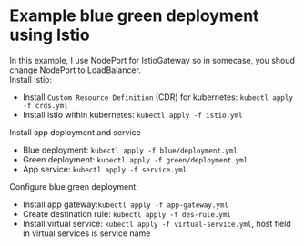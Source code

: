 # Example blue green deployment using Istio
In this example, I use NodePort for IstioGateway so in somecase, you shoud change NodePort to LoadBalancer.<br>
Install Istio:
* Install `Custom Resource Definition` (CDR) for kubernetes: `kubectl apply -f crds.yml`
* Install istio within kubernetes: `kubectl apply -f istio.yml`

Install app deployment and service
* Blue deployment: `kubectl apply -f blue/deployment.yml`
* Green deployment: `kubectl apply -f green/deployment.yml`
* App service: `kubectl apply -f service.yml`

Configure blue green deployment:
* Install app gateway:`kubectl apply -f app-gateway.yml`
* Create destination rule: `kubectl apply -f des-rule.yml`
* Install virtual service: `kubectl apply -f virtual-service.yml`, host field in virtual services is service name